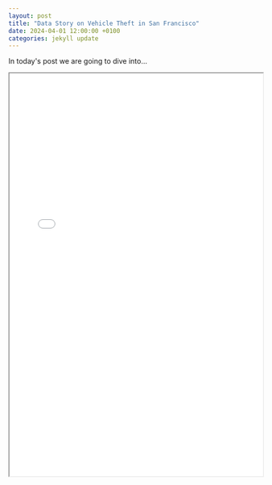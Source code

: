 ```yaml
---
layout: post
title: "Data Story on Vehicle Theft in San Francisco"
date: 2024-04-01 12:00:00 +0100
categories: jekyll update
---
```


In today's post we are going to dive into...

<iframe src="/assets/html/HeatMapWithTime.html" style="width:100%; height:800px;"></iframe>

